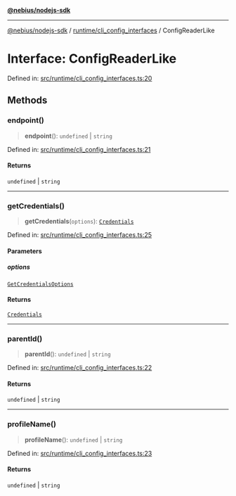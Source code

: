 [**@nebius/nodejs-sdk**](../../../README.md)

---

[@nebius/nodejs-sdk](../../../README.md) / [runtime/cli_config_interfaces](../README.md) / ConfigReaderLike

# Interface: ConfigReaderLike

Defined in: [src/runtime/cli_config_interfaces.ts:20](https://github.com/nebius/nodejs-sdk/blob/b305f8e478cb0251c26d73900b264b3bd9a5cc58/src/runtime/cli_config_interfaces.ts#L20)

## Methods

### endpoint()

> **endpoint**(): `undefined` \| `string`

Defined in: [src/runtime/cli_config_interfaces.ts:21](https://github.com/nebius/nodejs-sdk/blob/b305f8e478cb0251c26d73900b264b3bd9a5cc58/src/runtime/cli_config_interfaces.ts#L21)

#### Returns

`undefined` \| `string`

---

### getCredentials()

> **getCredentials**(`options`): [`Credentials`](../type-aliases/Credentials.md)

Defined in: [src/runtime/cli_config_interfaces.ts:25](https://github.com/nebius/nodejs-sdk/blob/b305f8e478cb0251c26d73900b264b3bd9a5cc58/src/runtime/cli_config_interfaces.ts#L25)

#### Parameters

##### options

[`GetCredentialsOptions`](GetCredentialsOptions.md)

#### Returns

[`Credentials`](../type-aliases/Credentials.md)

---

### parentId()

> **parentId**(): `undefined` \| `string`

Defined in: [src/runtime/cli_config_interfaces.ts:22](https://github.com/nebius/nodejs-sdk/blob/b305f8e478cb0251c26d73900b264b3bd9a5cc58/src/runtime/cli_config_interfaces.ts#L22)

#### Returns

`undefined` \| `string`

---

### profileName()

> **profileName**(): `undefined` \| `string`

Defined in: [src/runtime/cli_config_interfaces.ts:23](https://github.com/nebius/nodejs-sdk/blob/b305f8e478cb0251c26d73900b264b3bd9a5cc58/src/runtime/cli_config_interfaces.ts#L23)

#### Returns

`undefined` \| `string`
